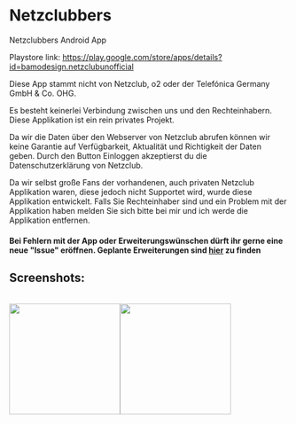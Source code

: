 # Netzclubbers
Netzclubbers Android App

Playstore link: https://play.google.com/store/apps/details?id=bamodesign.netzclubunofficial

Diese App stammt nicht von Netzclub, o2 oder der Telefónica Germany GmbH & Co. OHG. 

Es besteht keinerlei Verbindung zwischen uns und den Rechteinhabern. 
Diese Applikation ist ein rein privates Projekt. 

Da wir die Daten über den Webserver von Netzclub abrufen können wir keine Garantie auf Verfügbarkeit, Aktualität und Richtigkeit der Daten geben. 
Durch den Button Einloggen akzeptierst du die Datenschutzerklärung von Netzclub.

Da wir selbst große Fans der vorhandenen, auch privaten Netzclub Applikation waren, diese jedoch nicht Supportet wird, wurde diese Applikation entwickelt. Falls Sie Rechteinhaber sind und ein Problem mit der Applikation haben melden Sie sich bitte bei mir und ich werde die Applikation entfernen.

<h4>Bei Fehlern mit der App oder Erweiterungswünschen dürft ihr gerne eine neue "Issue" eröffnen. Geplante Erweiterungen sind <a href="https://github.com/bamodesign/netzclubbers/projects/1">hier</a> zu finden</h4>

<h2>Screenshots:</h2> 
<br />
<div>
<img width="200px" src="https://lh3.googleusercontent.com/ARHwIodtQQhPrGDEgYxPi3DxsRX7kx9pEbE8u6ZWpmpLSqG-RfVRIkb1QVyxoLaoWA=w720-h310-rw"><img width="200px" src="https://lh3.googleusercontent.com/YkUR1X-s3mfIfKaSfJI7ZM7Ny80A_kIKUGaumBrNxPrXdLhUaezelXTakXDPcY6ADDO5=w720-h310-rw" > </div>
